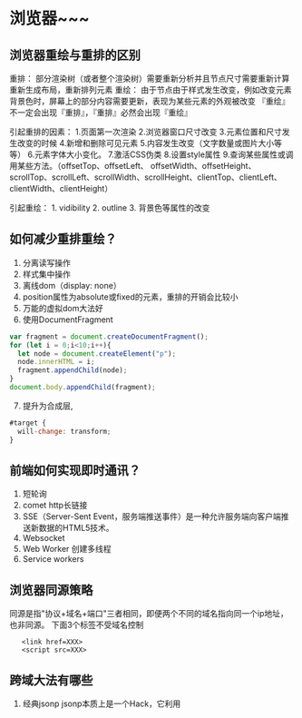 
# 浏览器~~~

## 浏览器重绘与重排的区别
重排： 部分渲染树（或者整个渲染树）需要重新分析并且节点尺寸需要重新计算重新生成布局，重新排列元素
重绘： 由于节点由于样式发生改变，例如改变元素背景色时，屏幕上的部分内容需要更新，表现为某些元素的外观被改变
『重绘』不一定会出现『重排』，『重排』必然会出现『重绘』

引起重排的因素：
     1.页面第一次渲染 
     2.浏览器窗口尺寸改变 
     3.元素位置和尺寸发生改变的时候 
     4.新增和删除可见元素 
     5.内容发生改变（文字数量或图片大小等等）
     6.元素字体大小变化。
     7.激活CSS伪类
     8.设置style属性 
     9.查询某些属性或调用某些方法。（offsetTop、offsetLeft、 offsetWidth、offsetHeight、scrollTop、scrollLeft、scrollWidth、scrollHeight、clientTop、clientLeft、clientWidth、clientHeight）

引起重绘：
    1. vidibility
    2. outline
    3. 背景色等属性的改变
    
    
## 如何减少重排重绘？
1. 分离读写操作
2. 样式集中操作
3. 离线dom（display: none）
4.  position属性为absolute或fixed的元素，重排的开销会比较小
5. 万能的虚拟dom大法好
6. 使用DocumentFragment
```js
var fragment = document.createDocumentFragment();
for (let i = 0;i<10;i++){
  let node = document.createElement("p");
  node.innerHTML = i;
  fragment.appendChild(node);
}
document.body.appendChild(fragment);
```
7. 提升为合成层, 
```js
#target {
  will-change: transform;
}
```

## 前端如何实现即时通讯？
1. 短轮询
2. comet http长链接
3. SSE（Server-Sent Event，服务端推送事件）是一种允许服务端向客户端推送新数据的HTML5技术。
4. Websocket
5. Web Worker 创建多线程
6. Service workers

## 浏览器同源策略
同源是指"协议+域名+端口"三者相同，即便两个不同的域名指向同一个ip地址，也非同源。
下面3个标签不受域名控制
 ```<img src=XXX>
    <link href=XXX>
    <script src=XXX>
  ```

## 跨域大法有哪些

1. 经典jsonp
jsonp本质上是一个Hack，它利用<script>标签不受同源策略限制的特性进行跨域操作。
jsonp优点： 1. 实现简单 2. 兼容性非常好
jsonp的缺点：1. 只支持get请求（因为<script>标签只能get）2. 有安全性问题，容易遭受xss攻击 3. 需要服务端配合jsonp进行一定程度的改造

```js
function JSONP({  
  url,
  params,
  callbackKey,
  callback
}) {
  // 在参数里制定 callback 的名字
  params = params || {}
  params[callbackKey] = 'jsonpCallback'
    // 预留 callback
  window.jsonpCallback = callback
    // 拼接参数字符串
  const paramKeys = Object.keys(params)
  const paramString = paramKeys
    .map(key => `${key}=${params[key]}`)
    .join('&')
    // 插入 DOM 元素
  const script = document.createElement('script')
  script.setAttribute('src', `${url}?${paramString}`)
  document.body.appendChild(script)
}

JSONP({  
  url: 'http://s.weibo.com/ajax/jsonp/suggestion',
  params: {
    key: 'test',
  },
  callbackKey: '_cb',
  callback(result) {
    console.log(result.data)
  }
})

```

2. CORS
cors是目前主流的跨域解决方案，跨域资源共享(CORS) 是一种机制，
它使用额外的 HTTP 头来告诉浏览器 让运行在一个 origin (domain) 上的Web应用被准许访问来自不同源服务器上的指定的资源。


3. nginx

4. postMessage()方法允许来自不同源的脚本采用异步方式进行有限的通信，可以实现跨文本档、多窗口、跨域消息传递。

5. WebSocket ，连接建立好了之后 client 与 server 之间的双向通信就与 HTTP 无关了，因此可以跨域。

































